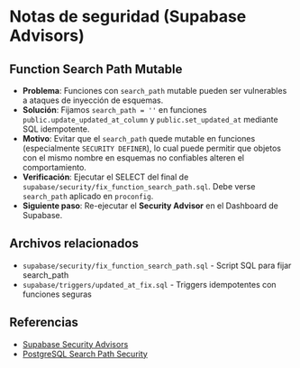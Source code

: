 # Notas de seguridad (Supabase Advisors)

## Function Search Path Mutable

- **Problema**: Funciones con `search_path` mutable pueden ser vulnerables a ataques de inyección de esquemas.
- **Solución**: Fijamos `search_path = ''` en funciones `public.update_updated_at_column` y `public.set_updated_at` mediante SQL idempotente.
- **Motivo**: Evitar que el `search_path` quede mutable en funciones (especialmente `SECURITY DEFINER`), lo cual puede permitir que objetos con el mismo nombre en esquemas no confiables alteren el comportamiento.
- **Verificación**: Ejecutar el SELECT del final de `supabase/security/fix_function_search_path.sql`. Debe verse `search_path` aplicado en `proconfig`.
- **Siguiente paso**: Re-ejecutar el **Security Advisor** en el Dashboard de Supabase.

## Archivos relacionados

- `supabase/security/fix_function_search_path.sql` - Script SQL para fijar search_path
- `supabase/triggers/updated_at_fix.sql` - Triggers idempotentes con funciones seguras

## Referencias

- [Supabase Security Advisors](https://supabase.com/docs/guides/database/database-advisors?lint=0011_function_search_path_mutable)
- [PostgreSQL Search Path Security](https://www.postgresql.org/docs/current/ddl-schemas.html#DDL-SCHEMAS-PATH)
